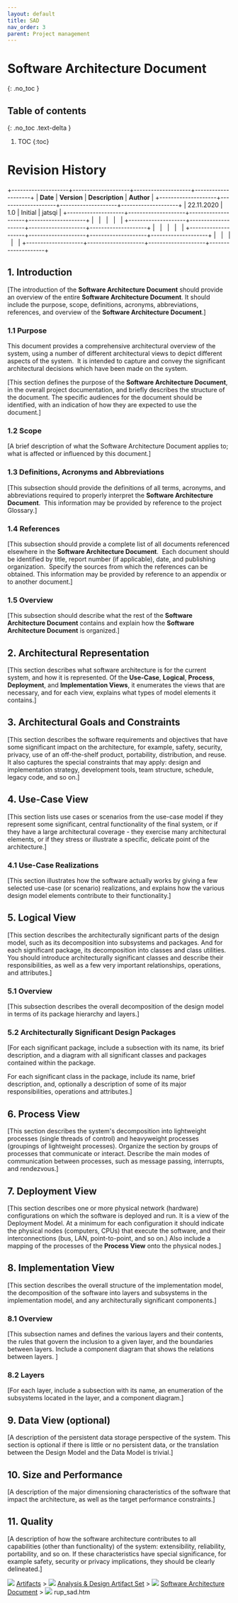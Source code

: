 ```yaml
---
layout: default
title: SAD
nav_order: 3
parent: Project management
---
```

# Software Architecture Document 
{: .no_toc }

## Table of contents
{: .no_toc .text-delta }

1. TOC
{:toc}

# Revision History

+--------------------+--------------------+--------------------+--------------------+
| **Date**           | **Version**        | **Description**    | **Author**         |
+--------------------+--------------------+--------------------+--------------------+
| 22.11.2020         | 1.0                | Initial            | jatsqi             |
+--------------------+--------------------+--------------------+--------------------+
|                    |                    |                    |                    |
+--------------------+--------------------+--------------------+--------------------+
|                    |                    |                    |                    |
+--------------------+--------------------+--------------------+--------------------+
|                    |                    |                    |                    |
+--------------------+--------------------+--------------------+--------------------+

## 1. Introduction

[The introduction of the **Software Architecture Document** should
provide an overview of the entire **Software Architecture Document**. It
should include the purpose, scope, definitions, acronyms, abbreviations,
references, and overview of the **Software Architecture Document**.]

### 1.1 Purpose

This document provides a comprehensive architectural overview of the
system, using a number of different architectural views to depict
different aspects of the system.  It is intended to capture and convey
the significant architectural decisions which have been made on the
system.

[This section defines the purpose of the **Software Architecture
Document**, in the overall project documentation, and briefly describes
the structure of the document. The specific audiences for the document
should be identified, with an indication of how they are expected to use
the document.]

### 1.2 Scope

[A brief description of what the Software Architecture Document applies
to; what is affected or influenced by this document.]

### 1.3 Definitions, Acronyms and Abbreviations

[This subsection should provide the definitions of all terms, acronyms,
and abbreviations required to properly interpret the **Software
Architecture Document**.  This information may be provided by reference
to the project Glossary.]

### 1.4 References

[This subsection should provide a complete list of all documents
referenced elsewhere in the **Software Architecture Document**.  Each
document should be identified by title, report number (if applicable),
date, and publishing organization.  Specify the sources from which the
references can be obtained. This information may be provided by
reference to an appendix or to another document.]

### 1.5 Overview

[This subsection should describe what the rest of the **Software
Architecture Document** contains and explain how the **Software
Architecture Document** is organized.]

## 2. Architectural Representation

[This section describes what software architecture is for the current
system, and how it is represented. Of the **Use-Case**, **Logical**,
**Process**, **Deployment**, and **Implementation Views**, it enumerates
the views that are necessary, and for each view, explains what types of
model elements it contains.]

## 3. Architectural Goals and Constraints

[This section describes the software requirements and objectives that
have some significant impact on the architecture, for example, safety,
security, privacy, use of an off-the-shelf product, portability,
distribution, and reuse. It also captures the special constraints that
may apply: design and implementation strategy, development tools, team
structure, schedule, legacy code, and so on.]

## 4. Use-Case View

[This section lists use cases or scenarios from the use-case model if
they represent some significant, central functionality of the final
system, or if they have a large architectural coverage - they exercise
many architectural elements, or if they stress or illustrate a specific,
delicate point of the architecture.]

### 4.1 Use-Case Realizations

[This section illustrates how the software actually works by giving a
few selected use-case (or scenario) realizations, and explains how the
various design model elements contribute to their functionality.]

## 5. Logical View

[This section describes the architecturally significant parts of the
design model, such as its decomposition into subsystems and packages.
And for each significant package, its decomposition into classes and
class utilities. You should introduce architecturally significant
classes and describe their responsibilities, as well as a few very
important relationships, operations, and attributes.]

### 5.1 Overview

[This subsection describes the overall decomposition of the design model
in terms of its package hierarchy and layers.]

### 5.2 Architecturally Significant Design Packages

[For each significant package, include a subsection with its name, its
brief description, and a diagram with all significant classes and
packages contained within the package.

For each significant class in the package, include its name, brief
description, and, optionally a description of some of its major
responsibilities, operations and attributes.]

## 6. Process View

[This section describes the system's decomposition into lightweight
processes (single threads of control) and heavyweight processes
(groupings of lightweight processes). Organize the section by groups of
processes that communicate or interact. Describe the main modes of
communication between processes, such as message passing, interrupts,
and rendezvous.]

## 7. Deployment View

[This section describes one or more physical network (hardware)
configurations on which the software is deployed and run. It is a view
of the Deployment Model. At a minimum for each configuration it should
indicate the physical nodes (computers, CPUs) that execute the software,
and their interconnections (bus, LAN, point-to-point, and so on.) Also
include a mapping of the processes of the **Process View** onto the
physical nodes.]

## 8. Implementation View

[This section describes the overall structure of the implementation
model, the decomposition of the software into layers and subsystems in
the implementation model, and any architecturally significant
components.]

### 8.1 Overview

[This subsection names and defines the various layers and their
contents, the rules that govern the inclusion to a given layer, and the
boundaries between layers. Include a component diagram that shows the
relations between layers. ]

### 8.2 Layers

[For each layer, include a subsection with its name, an enumeration of
the subsystems located in the layer, and a component diagram.]

## 9. Data View (optional)

[A description of the persistent data storage perspective of the system.
This section is optional if there is little or no persistent data, or
the translation between the Design Model and the Data Model is trivial.]

## 10. Size and Performance

[A description of the major dimensioning characteristics of the software
that impact the architecture, as well as the target performance
constraints.]

## 11. Quality

[A description of how the software architecture contributes to all
capabilities (other than functionality) of the system: extensibility,
reliability, portability, and so on. If these characteristics have
special significance, for example safety, security or privacy
implications, they should be clearly delineated.]

![](Software%20Architecture%20Document_files/artfc_w.gif)
[Artifacts](https://sce.uhcl.edu/helm/RationalUnifiedProcess/process/artifact/ovu_arts.htm)
\> ![](Software%20Architecture%20Document_files/artfc_y.gif) [Analysis &
Design Artifact
Set](https://sce.uhcl.edu/helm/RationalUnifiedProcess/process/artifact/ars_dsg.htm)
\> ![](Software%20Architecture%20Document_files/ar_doc.gif) [Software
Architecture
Document](https://sce.uhcl.edu/helm/RationalUnifiedProcess/process/artifact/ar_sadoc.htm)
\> ![](Software%20Architecture%20Document_files/ie.gif) rup\_sad.htm
